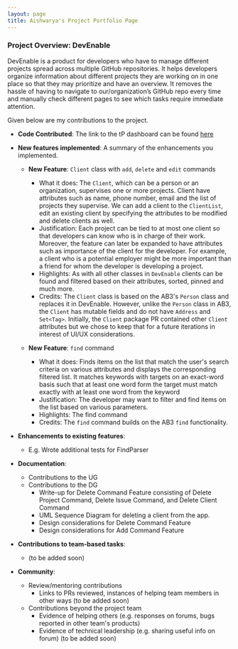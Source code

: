 ```yaml
---
layout: page
title: Aishwarya's Project Portfolio Page
---
```


### Project Overview: DevEnable
DevEnable is a product for developers who have to manage different projects spread across multiple GitHub
repositories. It helps developers organize information about different projects they are working on in one place so
that they may prioritize and have an overview. It removes the hassle of having to navigate to our/organization’s
GitHub repo every time and manually check different pages to see which tasks require immediate attention.

Given below are my contributions to the project.

* **Code Contributed**: The link to the tP dashboard can be found [here](https://nus-cs2103-ay2223s1.github.io/tp-dashboard/?search=aishwarya-hariharan-iyer&breakdown=true&sort=groupTitle&sortWithin=title&since=2022-09-16&timeframe=commit&mergegroup=&groupSelect=groupByRepos&checkedFileTypes=docs~functional-code~test-code~other)

* **New features implemented**: A summary of the enhancements you implemented.
    * **New Feature**: `Client` class with `add`, `delete` and `edit` commands
        * What it does: The `Client`, which can be a person or an organization, supervises one or more projects.
          Client have attributes such as name, phone number, email and the list of projects they supervise. We can
          add a client to the `ClientList`, edit an existing client by specifying the attributes to be modified and
          delete clients as well.
        * Justification: Each project can be tied to at most one client so that developers can know who is in charge
          of their work. Moreover, the feature can later be expanded to have attributes such as importance of the
          client for the developer. For example, a client who is a potential employer might be more important than a
          friend for whom the developer is developing a project.
        * Highlights: As with all other classes in `DevEnable` clients can be found and filtered based on their
          attributes, sorted, pinned and much more.
        * Credits: The `Client` class is based on the AB3's `Person` class and replaces it in DevEnable. However,
          unlike the `Person` class in AB3, the `Client` has mutable fields and do not have `Address`
          and `Set<Tag>`. Initially, the `Client` package PR contained other `Client` attributes but we chose to
          keep that for a future iterations in interest of UI/UX considerations.

    * **New Feature**: `find` command
        * What it does: Finds items on the list that match the user's search criteria on various attributes and
          displays the corresponding filtered list. It matches keywords with targets on an exact-word basis such
          that at least one word form the target must match exactly with at least one word from the keyword
        * Justification: The developer may want to filter and find items on the list based on various parameters.
        * Highlights: The find command
        * Credits: The `find` command builds on the AB3 `find` functionality.

* **Enhancements to existing features**:
    * E.g. Wrote additional tests for FindParser

* **Documentation**:
    * Contributions to the UG
    * Contributions to the DG
        * Write-up for Delete Command Feature consisting of Delete Project Command, Delete Issue Command, and Delete
          Client Command
        * UML Sequence Diagram for deleting a client from the app.
        * Design considerations for Delete Command Feature
        * Design considerations for Add Command Feature

* **Contributions to team-based tasks**:
    * (to be added soon)

* **Community**:
    * Review/mentoring contributions
        * Links to PRs reviewed, instances of helping team members in other ways
          (to be added soon)
    * Contributions beyond the project team
        * Evidence of helping others (e.g. responses on forums, bugs reported in other team's products)
        * Evidence of technical leadership (e.g. sharing useful info on forum)
          (to be added soon)

